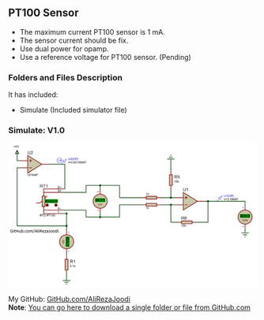 ## PT100 Sensor
- The maximum current PT100 sensor is 1 mA.
- The sensor current should be fix.
- Use dual power for opamp.
- Use a reference voltage for PT100 sensor. (Pending)

### Folders and Files Description
It has included:
- Simulate (Included simulator file)

### Simulate: V1.0
![](Simulate/V1.0.png)

My GitHub: [GitHub.com/AliRezaJoodi](https://github.com/AliRezaJoodi)  
**Note**: [You can go here to download a single folder or file from GitHub.com](https://minhaskamal.github.io/DownGit/#/home)
